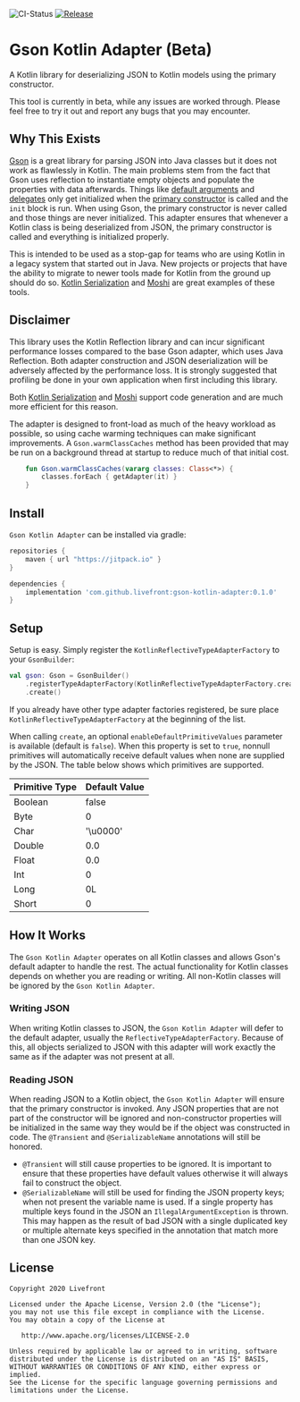 ![CI-Status](https://github.com/livefront/gson-kotlin-adapter/workflows/CI/badge.svg)
[![Release](https://jitpack.io/v/Livefront/gson-kotlin-adapter.svg)](https://jitpack.io/#Livefront/gson-kotlin-adapter)

# Gson Kotlin Adapter (Beta)
A Kotlin library for deserializing JSON to Kotlin models using the primary constructor.

This tool is currently in beta, while any issues are worked through. Please feel free to try it out and report any bugs that you may encounter.

<a name="why-this-exists"></a>
## Why This Exists
[Gson](https://github.com/google/gson) is a great library for parsing JSON into Java classes but it does not work as flawlessly in Kotlin. The main problems stem from the fact that Gson uses reflection to instantiate empty objects and populate the properties with data afterwards. Things like [default arguments](https://kotlinlang.org/docs/reference/functions.html#default-arguments) and [delegates](https://kotlinlang.org/docs/reference/delegated-properties.html) only get initialized when the [primary constructor](https://kotlinlang.org/docs/reference/classes.html#constructors) is called and the `init` block is run. When using Gson, the primary constructor is never called and those things are never initialized. This adapter ensures that whenever a Kotlin class is being deserialized from JSON, the primary constructor is called and everything is initialized properly.

This is intended to be used as a stop-gap for teams who are using Kotlin in a legacy system that started out in Java. New projects or projects that have the ability to migrate to newer tools made for Kotlin from the ground up should do so. [Kotlin Serialization](https://github.com/Kotlin/kotlinx.serialization) and [Moshi](https://github.com/square/moshi) are great examples of these tools.

## Disclaimer
This library uses the Kotlin Reflection library and can incur significant performance losses compared to the base Gson adapter, which uses Java Reflection. Both adapter construction and JSON deserialization will be adversely affected by the performance loss. It is strongly suggested that profiling be done in your own application when first including this library.

Both [Kotlin Serialization](https://github.com/Kotlin/kotlinx.serialization) and [Moshi](https://github.com/square/moshi) support code generation and are much more efficient for this reason.

The adapter is designed to front-load as much of the heavy workload as possible, so using cache warming techniques can make significant improvements. A `Gson.warmClassCaches` method has been provided that may be run on a background thread at startup to reduce much of that initial cost.
```kotlin
    fun Gson.warmClassCaches(vararg classes: Class<*>) {
        classes.forEach { getAdapter(it) }
    }
```

<a name="install"></a>
## Install
`Gson Kotlin Adapter` can be installed via gradle:

```gradle
repositories {
    maven { url "https://jitpack.io" }
}

dependencies {
    implementation 'com.github.livefront:gson-kotlin-adapter:0.1.0'
}
```

<a name="setup"></a>
## Setup
Setup is easy. Simply register the `KotlinReflectiveTypeAdapterFactory` to your `GsonBuilder`:

```kotlin
val gson: Gson = GsonBuilder()
    .registerTypeAdapterFactory(KotlinReflectiveTypeAdapterFactory.create())
    .create()
```

If you already have other type adapter factories registered, be sure place `KotlinReflectiveTypeAdapterFactory` at the beginning of the list.

When calling `create`, an optional `enableDefaultPrimitiveValues` parameter is available (default is `false`). When this property is set to `true`, nonnull primitives will automatically receive default values when none are supplied by the JSON. The table below shows which primitives are supported.
 
| Primitive Type | Default Value |
| --- | --- |
| Boolean | false |
| Byte | 0 |
| Char | '\u0000' |
| Double | 0.0 |
| Float | 0.0 |
| Int | 0 |
| Long | 0L |
| Short | 0 |

<a name="how-it-works"></a>
## How It Works
The `Gson Kotlin Adapter` operates on all Kotlin classes and allows Gson's default adapter to handle the rest. The actual functionality for Kotlin classes depends on whether you are reading or writing. All non-Kotlin classes will be ignored by the `Gson Kotlin Adapter`.

### Writing JSON
When writing Kotlin classes to JSON, the `Gson Kotlin Adapter` will defer to the default adapter, usually the `ReflectiveTypeAdapterFactory`. Because of this, all objects serialized to JSON with this adapter will work exactly the same as if the adapter was not present at all.

### Reading JSON
When reading JSON to a Kotlin object, the `Gson Kotlin Adapter` will ensure that the primary constructor is invoked. Any JSON properties that are not part of the constructor will be ignored and non-constructor properties will be initialized in the same way they would be if the object was constructed in code. The `@Transient` and `@SerializableName` annotations will still be honored.
* `@Transient` will still cause properties to be ignored. It is important to ensure that these properties have default values otherwise it will always fail to construct the object.
* `@SerializableName` will still be used for finding the JSON property keys; when not present the variable name is used. If a single property has multiple keys found in the JSON an `IllegalArgumentException` is thrown. This may happen as the result of bad JSON with a single duplicated key or multiple alternate keys specified in the annotation that match more than one JSON key.

<a name="license"></a>
## License
    Copyright 2020 Livefront

    Licensed under the Apache License, Version 2.0 (the "License");
    you may not use this file except in compliance with the License.
    You may obtain a copy of the License at

       http://www.apache.org/licenses/LICENSE-2.0

    Unless required by applicable law or agreed to in writing, software
    distributed under the License is distributed on an "AS IS" BASIS,
    WITHOUT WARRANTIES OR CONDITIONS OF ANY KIND, either express or implied.
    See the License for the specific language governing permissions and
    limitations under the License.
